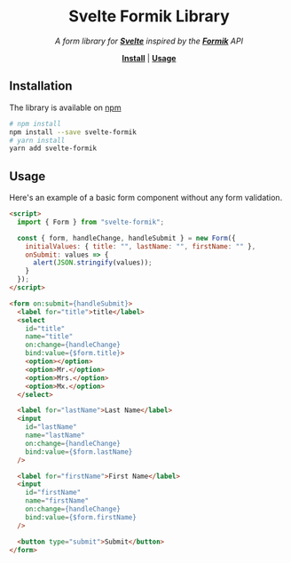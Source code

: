 <h1 align="center">Svelte Formik Library</h1>

<p align="center">
  <i>
    A form library for <b><a href="https://svelte.dev/">Svelte</a></b> inspired by the <b><a href="https://formik.org/">Formik</a></b> API
  </i>
</p>

<p align="center">
  <b><a href="#installation">Install</a></b>
  |
  <b><a href="#usage">Usage</a></b>
</p>

## Installation

The library is available on [npm](https://npmjs.com)

```sh
# npm install
npm install --save svelte-formik
# yarn install
yarn add svelte-formik
```

## Usage

Here's an example of a basic form component without any form validation.


```html
<script>
  import { Form } from "svelte-formik";

  const { form, handleChange, handleSubmit } = new Form({
    initialValues: { title: "", lastName: "", firstName: "" },
    onSubmit: values => {
      alert(JSON.stringify(values));
    }
  });
</script>

<form on:submit={handleSubmit}>
  <label for="title">title</label>
  <select
    id="title"
    name="title"
    on:change={handleChange}
    bind:value={$form.title}>
    <option></option>
    <option>Mr.</option>
    <option>Mrs.</option>
    <option>Mx.</option>
  </select>

  <label for="lastName">Last Name</label>
  <input
    id="lastName"
    name="lastName"
    on:change={handleChange}
    bind:value={$form.lastName}
  />

  <label for="firstName">First Name</label>
  <input
    id="firstName"
    name="firstName"
    on:change={handleChange}
    bind:value={$form.firstName}
  />

  <button type="submit">Submit</button>
</form>
```



